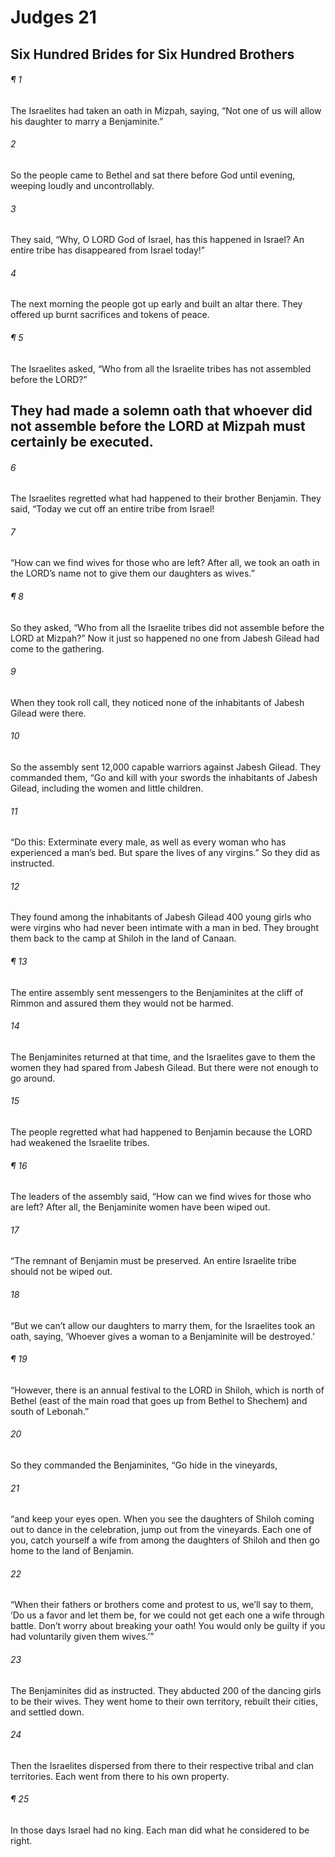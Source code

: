# Judges 21
## Six Hundred Brides for Six Hundred Brothers
###### ¶ 1
The Israelites had taken an oath in Mizpah, saying, “Not one of us will allow his daughter to marry a Benjaminite.”
###### 2
So the people came to Bethel and sat there before God until evening, weeping loudly and uncontrollably.
###### 3
They said, “Why, O LORD God of Israel, has this happened in Israel? An entire tribe has disappeared from Israel today!”
###### 4
The next morning the people got up early and built an altar there. They offered up burnt sacrifices and tokens of peace.
###### ¶ 5
The Israelites asked, “Who from all the Israelite tribes has not assembled before the LORD?”
## They had made a solemn oath that whoever did not assemble before the LORD at Mizpah must certainly be executed.
###### 6
The Israelites regretted what had happened to their brother Benjamin. They said, “Today we cut off an entire tribe from Israel!
###### 7
“How can we find wives for those who are left? After all, we took an oath in the LORD’s name not to give them our daughters as wives.”
###### ¶ 8
So they asked, “Who from all the Israelite tribes did not assemble before the LORD at Mizpah?” Now it just so happened no one from Jabesh Gilead had come to the gathering.
###### 9
When they took roll call, they noticed none of the inhabitants of Jabesh Gilead were there.
###### 10
So the assembly sent 12,000 capable warriors against Jabesh Gilead. They commanded them, “Go and kill with your swords the inhabitants of Jabesh Gilead, including the women and little children.
###### 11
“Do this: Exterminate every male, as well as every woman who has experienced a man’s bed. But spare the lives of any virgins.” So they did as instructed.
###### 12
They found among the inhabitants of Jabesh Gilead 400 young girls who were virgins who had never been intimate with a man in bed. They brought them back to the camp at Shiloh in the land of Canaan.
###### ¶ 13
The entire assembly sent messengers to the Benjaminites at the cliff of Rimmon and assured them they would not be harmed.
###### 14
The Benjaminites returned at that time, and the Israelites gave to them the women they had spared from Jabesh Gilead. But there were not enough to go around.
###### 15
The people regretted what had happened to Benjamin because the LORD had weakened the Israelite tribes.
###### ¶ 16
The leaders of the assembly said, “How can we find wives for those who are left? After all, the Benjaminite women have been wiped out.
###### 17
“The remnant of Benjamin must be preserved. An entire Israelite tribe should not be wiped out.
###### 18
“But we can’t allow our daughters to marry them, for the Israelites took an oath, saying, ‘Whoever gives a woman to a Benjaminite will be destroyed.’
###### ¶ 19
“However, there is an annual festival to the LORD in Shiloh, which is north of Bethel (east of the main road that goes up from Bethel to Shechem) and south of Lebonah.”
###### 20
So they commanded the Benjaminites, “Go hide in the vineyards,
###### 21
“and keep your eyes open. When you see the daughters of Shiloh coming out to dance in the celebration, jump out from the vineyards. Each one of you, catch yourself a wife from among the daughters of Shiloh and then go home to the land of Benjamin.
###### 22
“When their fathers or brothers come and protest to us, we’ll say to them, ‘Do us a favor and let them be, for we could not get each one a wife through battle. Don’t worry about breaking your oath! You would only be guilty if you had voluntarily given them wives.’”
###### 23
The Benjaminites did as instructed. They abducted 200 of the dancing girls to be their wives. They went home to their own territory, rebuilt their cities, and settled down.
###### 24
Then the Israelites dispersed from there to their respective tribal and clan territories. Each went from there to his own property.
###### ¶ 25
In those days Israel had no king. Each man did what he considered to be right.

